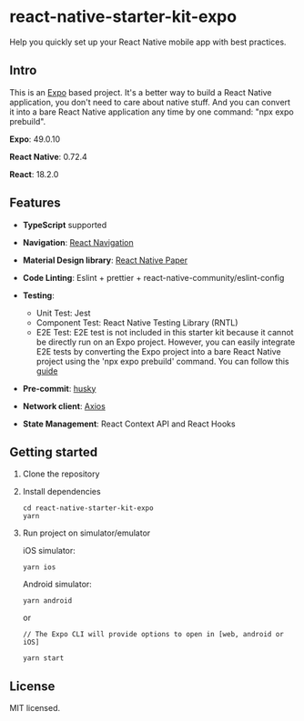 # react-native-starter-kit-expo

Help you quickly set up your React Native mobile app with best practices.

## Intro

This is an [Expo](https://docs.expo.dev/) based project. It's a better way to build a React Native application, you
don't need to care about native stuff. And you can convert it into a bare React Native application any time by one
command: "npx expo prebuild".

**Expo**: 49.0.10

**React Native**: 0.72.4

**React**: 18.2.0

## Features

-   **TypeScript** supported
-   **Navigation**: [React Navigation](https://reactnavigation.org/)
-   **Material Design library**: [React Native Paper](https://reactnativepaper.com/)
-   **Code Linting**: Eslint + prettier + react-native-community/eslint-config
-   **Testing**:

    -   Unit Test: Jest
    -   Component Test: React Native Testing Library (RNTL)
    -   E2E Test: E2E test is not included in this starter kit because it cannot be directly run on an Expo project.
        However, you can easily integrate E2E tests by converting the Expo project into a bare React Native project
        using the 'npx expo prebuild' command. You can follow this
        [guide](https://docs.expo.dev/build-reference/e2e-tests/)

-   **Pre-commit**: [husky](https://github.com/typicode/husky)
-   **Network client**: [Axios](https://github.com/axios/axios)
-   **State Management**: React Context API and React Hooks

## Getting started

1.  Clone the repository
2.  Install dependencies
    ```
    cd react-native-starter-kit-expo
    yarn
    ```
3.  Run project on simulator/emulator

    iOS simulator:

    ```
    yarn ios
    ```

    Android simulator:

    ```
    yarn android
    ```

    or

    ```
    // The Expo CLI will provide options to open in [web, android or iOS]

    yarn start
    ```

## License

MIT licensed.
